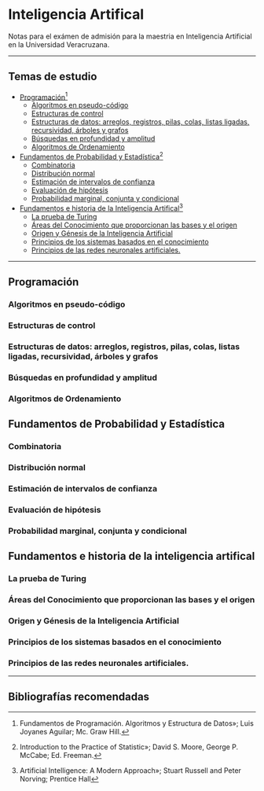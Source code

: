 # Inteligencia Artifical
Notas para el exámen de admisión para la maestria en Inteligencia Artificial en la Universidad Veracruzana.

___

## Temas de estudio

* [Programación](#programaci-n)[^1]
  + [Algoritmos en pseudo-código](#algoritmos-en-pseudo-c-digo)
  + [Estructuras  de control](#estructuras--de-control)
  + [Estructuras de datos: arreglos, registros, pilas, colas, listas ligadas, recursividad, árboles y grafos](#estructuras-de-datos--arreglos--registros--pilas--colas--listas-ligadas--recursividad---rboles-y-grafos)
  + [Búsquedas en profundidad y amplitud](#b-squedas-en-profundidad-y-amplitud)
  + [Algoritmos de Ordenamiento](#algoritmos-de-ordenamiento)
* [Fundamentos de Probabilidad y Estadística](#fundamentos-de-probabilidad-y-estad-stica)[^2]
  + [Combinatoria](#combinatoria)
  + [Distribución normal](#distribuci-n-normal)
  + [Estimación de intervalos de confianza](#estimaci-n-de-intervalos-de-confianza)
  + [Evaluación de hipótesis](#evaluaci-n-de-hip-tesis)
  + [Probabilidad marginal, conjunta y condicional](#probabilidad-marginal--conjunta-y-condicional)
* [Fundamentos e historia de la Inteligencia Artifical](#fundamentos-e-historia-de-la-inteligencia-artifical)[^3]
  + [La prueba de Turing](#la-prueba-de-turing)
  + [Áreas del Conocimiento que proporcionan las bases y el origen](#-reas-del-conocimiento-que-proporcionan-las-bases-y-el-origen)
  + [Origen y Génesis de la Inteligencia Artificial](#origen-y-g-nesis-de-la-inteligencia-artificial)
  + [Principios de los sistemas basados en el conocimiento](#principios-de-los-sistemas-basados-en-el-conocimiento)
  + [Principios de las redes neuronales artificiales.](#principios-de-las-redes-neuronales-artificiales)
  

___
## Programación

### Algoritmos en pseudo-código

### Estructuras  de control

### Estructuras de datos: arreglos, registros, pilas, colas, listas ligadas, recursividad, árboles y grafos

### Búsquedas en profundidad y amplitud

### Algoritmos de Ordenamiento



## Fundamentos de Probabilidad y Estadística

### Combinatoria

### Distribución normal

### Estimación de intervalos de confianza

### Evaluación de hipótesis

### Probabilidad marginal, conjunta y condicional





## Fundamentos e historia de la inteligencia artifical

### La prueba de Turing

### Áreas del Conocimiento que proporcionan las bases y el origen

### Origen y Génesis de la Inteligencia Artificial

### Principios de los sistemas basados en el conocimiento

### Principios de las redes neuronales artificiales.





___

## Bibliografías recomendadas

[^1]:Fundamentos de Programación. Algoritmos y Estructura de Datos»; Luis Joyanes Aguilar; Mc. Graw Hill.
[^2]:Introduction to the Practice of Statistic»; David S. Moore, George P. McCabe; Ed. Freeman.
[^3]:Artificial Intelligence: A Modern Approach»; Stuart Russell and Peter Norving; Prentice Hall




